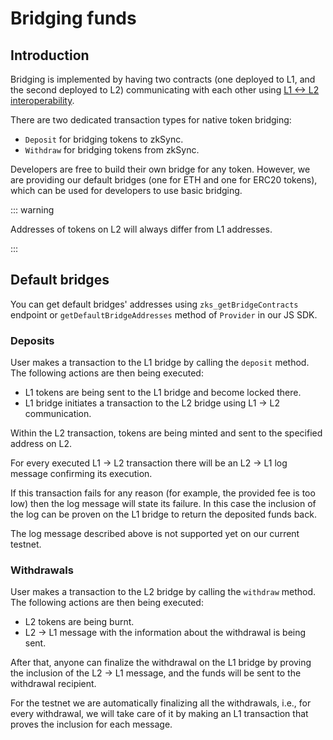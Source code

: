 # Bridging funds

## Introduction

Bridging is implemented by having two contracts 
(one deployed to L1, and the second deployed to L2)
communicating with each other using [L1 <-> L2 interoperability](./l1-l2-interop.md).

There are two dedicated transaction types for native token bridging:

- `Deposit` for bridging tokens to zkSync.
- `Withdraw` for bridging tokens from zkSync.

Developers are free to build their own bridge for any token.
However, we are providing our default bridges (one for ETH and one for ERC20 tokens), which can be used for developers to use basic bridging.

::: warning

Addresses of tokens on L2 will always differ from L1 addresses.

:::


## Default bridges

You can get default bridges' addresses using `zks_getBridgeContracts` endpoint
or `getDefaultBridgeAddresses` method of `Provider` in our JS SDK.

### Deposits

User makes a transaction to the L1 bridge by calling the `deposit` method. The following actions are then being executed:

- L1 tokens are being sent to the L1 bridge and become locked there.
- L1 bridge initiates a transaction to the L2 bridge using L1 -> L2 communication.

Within the L2 transaction, tokens are being minted and sent to the specified address on L2.

For every executed L1 -> L2 transaction there will be an L2 -> L1 log message confirming its execution.

If this transaction fails for any reason (for example, the provided fee is too low)
then the log message will state its failure.
In this case the inclusion of the log can be proven on the L1 bridge to return the deposited funds back.

The log message described above is not supported yet on our current testnet.

### Withdrawals

User makes a transaction to the L2 bridge by calling the `withdraw` method. The following actions are then being executed:

- L2 tokens are being burnt.
- L2 -> L1 message with the information about the withdrawal is being sent.

After that, anyone can finalize the withdrawal on the L1 bridge by proving the inclusion of the L2 -> L1 message, and the funds will be sent to the withdrawal recipient.

For the testnet we are automatically finalizing all the withdrawals,
i.e., for every withdrawal, we will take care of it by making an L1 transaction that proves the inclusion for each message.
